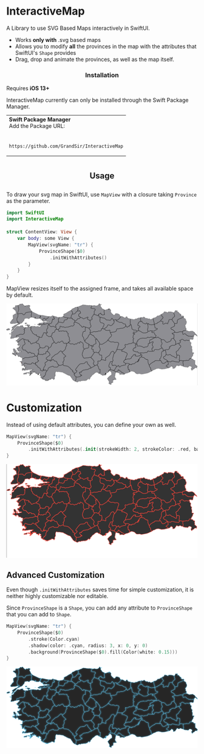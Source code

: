 # InteractiveMap

A Library to use SVG Based Maps interactively in SwiftUI.


- Works **only with** .svg based maps
- Allows you to modify **all** the provinces in the map with the attributes that SwiftUI's `Shape` provides
- Drag, drop and animate the provinces, as well as the map itself.

<h3 style ="text-align: center">Installation</h3> 
<p>Requires <b>iOS 13+</b> 

InteractiveMap currently can only be installed through the Swift Package Manager.</p>

<table>
<tr>
<td>
<strong>
Swift Package Manager
</strong>
<br>
Add the Package URL:
</td>
</tr>
<tr>
<td>
<br>
    
```
https://github.com/GrandSir/InteractiveMap
```
    
</td>
</table>

<h2 style="text-align: center; padding: 10px">Usage</h2>

To draw your svg map in SwiftUI, use `MapView` with a closure taking `Province` as the parameter.

```swift
import SwiftUI
import InteractiveMap

struct ContentView: View {
    var body: some View {
        MapView(svgName: "tr") {
            ProvinceShape($0)
                .initWithAttributes()
        }
    }
}
```
MapView resizes itself to the assigned frame, and takes all available space by default.

<img src="Assets/map_default.png" width=700 alt="Default Map">

# Customization

Instead of using default attributes, you can define your own as well. 

```swift
MapView(svgName: "tr") {
    ProvinceShape($0)
        .initWithAttributes(.init(strokeWidth: 2, strokeColor: .red, background: Color(white: 0.2)))
}
```
<img src="Assets/map_customized_with_attributes.png" width=700 alt="Custom Attributes Map">

## Advanced Customization

Even though `.initWithAttributes` saves time for simple customization, it is neither highly customizable nor editable.

Since `ProvinceShape` is a `Shape`, you can add any attribute to `ProvinceShape` that you can add to `Shape`.
```swift
MapView(svgName: "tr") {
    ProvinceShape($0)
        .stroke(Color.cyan)
        .shadow(color: .cyan, radius: 3, x: 0, y: 0)
        .background(ProvinceShape($0).fill(Color(white: 0.15)))
}
```
<img src="Assets/map_shadow.png" width=700 alt="Shadow Map">
